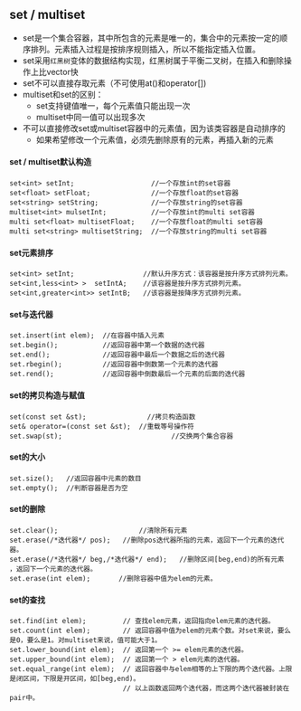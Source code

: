 ## set / multiset
* set是一个集合容器，其中所包含的元素是唯一的，集合中的元素按一定的顺序排列。元素插入过程是按排序规则插入，所以不能指定插入位置。
* set采用`红黑树`变体的数据结构实现，红黑树属于平衡二叉树，在插入和删除操作上比vector快
* set不可以直接存取元素（不可使用at()和operator[])
* multiset和set的区别：
  * set支持键值唯一，每个元素值只能出现一次
  * multiset中同一值可以出现多次
* 不可以直接修改set或multiset容器中的元素值，因为该类容器是自动排序的
  * 如果希望修改一个元素值，必须先删除原有的元素，再插入新的元素



#### set / multiset默认构造
```
set<int> setInt;                   //一个存放int的set容器
set<float> setFloat;               //一个存放float的set容器
set<string> setString;             //一个存放string的set容器
multiset<int> mulsetInt;           //一个存放int的multi set容器
multi set<float> multisetFloat;    //一个存放float的multi set容器
multi set<string> multisetString;  //一个存放string的multi set容器
```


#### set元素排序
```
set<int> setInt;                 //默认升序方式：该容器是按升序方式排列元素。
set<int,less<int> >  setIntA;    //该容器是按升序方式排列元素。
set<int,greater<int>> setIntB;   //该容器是按降序方式排列元素。
```


#### set与迭代器
```
set.insert(int elem);  //在容器中插入元素
set.begin();           //返回容器中第一个数据的迭代器
set.end();             //返回容器中最后一个数据之后的迭代器
set.rbegin();          //返回容器中倒数第一个元素的迭代器
set.rend();            //返回容器中倒数最后一个元素的后面的迭代器
```

#### set的拷贝构造与赋值
```
set(const set &st);		          //拷贝构造函数
set& operator=(const set &st);	//重载等号操作符
set.swap(st);			            	//交换两个集合容器
```


#### set的大小
```
set.size();	  //返回容器中元素的数目
set.empty();  //判断容器是否为空
```


#### set的删除
```
set.clear();		            //清除所有元素
set.erase(/*迭代器*/ pos);	  //删除pos迭代器所指的元素，返回下一个元素的迭代器。
set.erase(/*迭代器*/ beg,/*迭代器*/ end);	  //删除区间[beg,end)的所有元素	，返回下一个元素的迭代器。
set.erase(int elem);       //删除容器中值为elem的元素。
```

#### set的查找
```
set.find(int elem);         // 查找elem元素，返回指向elem元素的迭代器。
set.count(int elem);        // 返回容器中值为elem的元素个数。对set来说，要么是0，要么是1。对multiset来说，值可能大于1。
set.lower_bound(int elem);  // 返回第一个 >= elem元素的迭代器。
set.upper_bound(int elem);	// 返回第一个 > elem元素的迭代器。
set.equal_range(int elem);  // 返回容器中与elem相等的上下限的两个迭代器。上限是闭区间，下限是开区间，如[beg,end)。
                            // 以上函数返回两个迭代器，而这两个迭代器被封装在pair中。
```
